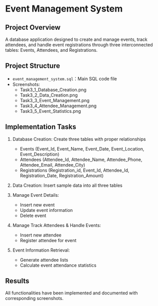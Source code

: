 # Event Management System

## Project Overview
A database application designed to create and manage events, track attendees, and handle event registrations through three interconnected tables: Events, Attendees, and Registrations.

## Project Structure
- `event_management_system.sql`：Main SQL code file
- Screenshots:
  - Task3_1_Database_Creation.png
  - Task3_2_Data_Creation.png
  - Task3_3_Event_Management.png
  - Task3_4_Attendee_Management.png
  - Task3_5_Event_Statistics.png

## Implementation Tasks
1. Database Creation: Create three tables with proper relationships
   - Events (Event_Id, Event_Name, Event_Date, Event_Location, Event_Description)
   - Attendees (Attendee_Id, Attendee_Name, Attendee_Phone, Attendee_Email, Attendee_City)
   - Registrations (Registration_id, Event_Id, Attendee_Id, Registration_Date, Registration_Amount)

2. Data Creation: Insert sample data into all three tables

3. Manage Event Details:
   - Insert new event
   - Update event information
   - Delete event

4. Manage Track Attendees & Handle Events:
   - Insert new attendee
   - Register attendee for event

5. Event Information Retrieval:
   - Generate attendee lists
   - Calculate event attendance statistics

## Results
All functionalities have been implemented and documented with corresponding screenshots.

